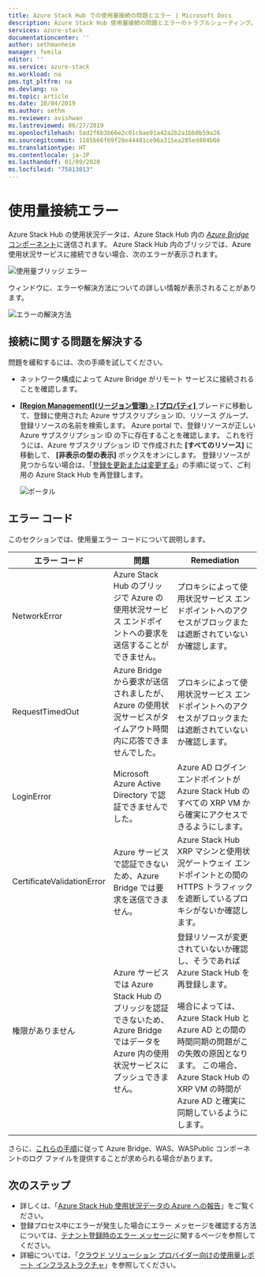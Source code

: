 ```yaml
---
title: Azure Stack Hub での使用量接続の問題とエラー | Microsoft Docs
description: Azure Stack Hub 使用量接続の問題とエラーのトラブルシューティング。
services: azure-stack
documentationcenter: ''
author: sethmanheim
manager: femila
editor: ''
ms.service: azure-stack
ms.workload: na
pms.tgt_pltfrm: na
ms.devlang: na
ms.topic: article
ms.date: 10/04/2019
ms.author: sethm
ms.reviewer: avishwan
ms.lastreviewed: 06/27/2019
ms.openlocfilehash: 5ad2f6b3b66e2c01cbae91a42a2b2a1bb0b59a26
ms.sourcegitcommit: 1185b66f69f28e44481ce96a315ea285ed404b66
ms.translationtype: HT
ms.contentlocale: ja-JP
ms.lasthandoff: 01/09/2020
ms.locfileid: "75813013"
---
```

# <a name="usage-connectivity-errors"></a>使用量接続エラー

Azure Stack Hub の使用状況データは、Azure Stack Hub 内の [*Azure Bridge* コンポーネント](azure-stack-usage-reporting.md)に送信されます。 Azure Stack Hub 内のブリッジでは、Azure 使用状況サービスに接続できない場合、次のエラーが表示されます。

![使用量ブリッジ エラー](media/azure-stack-usage-issues/usageerror2.png)

ウィンドウに、エラーや解決方法についての詳しい情報が表示されることがあります。

![エラーの解決方法](media/azure-stack-usage-issues/usageerror3.png)

## <a name="resolve-connectivity-issues"></a>接続に関する問題を解決する

問題を緩和するには、次の手順を試してください。

- ネットワーク構成によって Azure Bridge がリモート サービスに接続されることを確認します。

- [ **[Region Management]\(リージョン管理\)**  >  **[プロパティ]** ](azure-stack-registration.md#verify-azure-stack-hub-registration) ブレードに移動して、登録に使用された Azure サブスクリプション ID、リソース グループ、登録リソースの名前を検索します。 Azure portal で、登録リソースが正しい Azure サブスクリプション ID の下に存在することを確認します。 これを行うには、Azure サブスクリプション ID で作成された **[すべてのリソース]** に移動して、 **[非表示の型の表示]** ボックスをオンにします。 登録リソースが見つからない場合は、「[登録を更新または変更する](azure-stack-registration.md#renew-or-change-registration)」の手順に従って、ご利用の Azure Stack Hub を再登録します。

  ![ポータル](media/azure-stack-usage-issues/stackres.png)

## <a name="error-codes"></a>エラー コード

このセクションでは、使用量エラー コードについて説明します。

| エラー コード                 | 問題                                                                                                                                             | Remediation                                                                                                                                                                                                                                                                                        |
|----------------------------|---------------------------------------------------------------------------------------------------------------------------------------------------|----------------------------------------------------------------------------------------------------------------------------------------------------------------------------------------------------------------------------------------------------------------------------------------------------|
| NetworkError               | Azure Stack Hub のブリッジで Azure の使用状況サービス エンドポイントへの要求を送信することができません。                                                            | プロキシによって使用状況サービス エンドポイントへのアクセスがブロックまたは遮断されていないか確認します。                                                                                                                                                                                                             |
| RequestTimedOut            | Azure Bridge から要求が送信されましたが、Azure の使用状況サービスがタイムアウト時間内に応答できませんでした。                             | プロキシによって使用状況サービス エンドポイントへのアクセスがブロックまたは遮断されていないか確認します。                                                                                                                                                                                                                        |
| LoginError                 | Microsoft Azure Active Directory で認証できませんでした。                                                                                                             | Azure AD ログイン エンドポイントが Azure Stack Hub のすべての XRP VM から確実にアクセスできるようにします。                                                                                                                                                                                                                     |
| CertificateValidationError | Azure サービスで認証できないため、Azure Bridge では要求を送信できません。                                    | Azure Stack Hub XRP マシンと使用状況ゲートウェイ エンドポイントとの間の HTTPS トラフィックを遮断しているプロキシがないか確認します。                                                                                                                                                                                      |
| 権限がありません               | Azure サービスでは Azure Stack Hub のブリッジを認証できないため、Azure Bridge ではデータを Azure 内の使用状況サービスにプッシュできません。 | 登録リソースが変更されていないか確認し、そうであれば Azure Stack Hub を再登録します。 <br><br> 場合によっては、Azure Stack Hub と Azure AD との間の時間同期の問題がこの失敗の原因となります。 この場合、Azure Stack Hub の XRP VM の時間が Azure AD と確実に同期しているようにします。 |
|                            |                                                                                                                                                   |                                                                                                                                                                                                                                                                                                    |

さらに、[これらの手順](azure-stack-configure-on-demand-diagnostic-log-collection.md#use-the-privileged-endpoint-pep-to-collect-diagnostic-logs)に従って Azure Bridge、WAS、WASPublic コンポーネントのログ ファイルを提供することが求められる場合があります。

## <a name="next-steps"></a>次のステップ

- 詳しくは、「[Azure Stack Hub 使用状況データの Azure への報告](azure-stack-usage-reporting.md)」をご覧ください。
- 登録プロセス中にエラーが発生した場合にエラー メッセージを確認する方法については、[テナント登録時のエラー メッセージ](azure-stack-registration-errors.md)に関するページを参照してください。
- 詳細については、「[クラウド ソリューション プロバイダー向けの使用量レポート インフラストラクチャ](azure-stack-csp-ref-infrastructure.md)」を参照してください。
